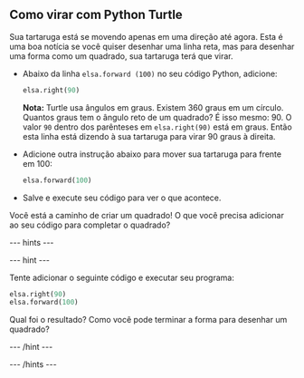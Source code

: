 ## Como virar com Python Turtle

Sua tartaruga está se movendo apenas em uma direção até agora. Esta é uma boa notícia se você quiser desenhar uma linha reta, mas para desenhar uma forma como um quadrado, sua tartaruga terá que virar.

- Abaixo da linha ` elsa.forward (100) ` no seu código Python, adicione:
    
    ```python
    elsa.right(90)
    ```
    
    **Nota:** Turtle usa ângulos em graus. Existem 360 graus em um círculo. Quantos graus tem o ângulo reto de um quadrado? É isso mesmo: 90. O valor `90` dentro dos parênteses em `elsa.right(90)` está em graus. Então esta linha está dizendo à sua tartaruga para virar 90 graus à direita.

- Adicione outra instrução abaixo para mover sua tartaruga para frente em 100:
    
    ```python
    elsa.forward(100)
    ```

- Salve e execute seu código para ver o que acontece.

Você está a caminho de criar um quadrado! O que você precisa adicionar ao seu código para completar o quadrado?

--- hints ---


--- hint ---

Tente adicionar o seguinte código e executar seu programa:

```python
elsa.right(90)
elsa.forward(100)
```

Qual foi o resultado? Como você pode terminar a forma para desenhar um quadrado?

--- /hint ---

--- /hints ---